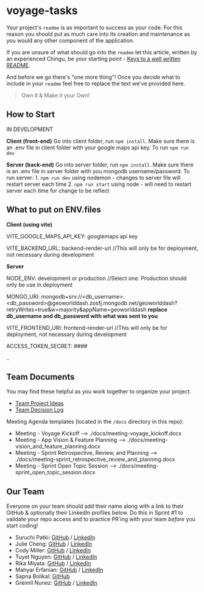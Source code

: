 # voyage-tasks

Your project's `readme` is as important to success as your code. For 
this reason you should put as much care into its creation and maintenance
as you would any other component of the application.

If you are unsure of what should go into the `readme` let this article,
written by an experienced Chingu, be your starting point - 
[Keys to a well written README](https://tinyurl.com/yk3wubft).

And before we go there's "one more thing"! Once you decide what to include
in your `readme` feel free to replace the text we've provided here.

> Own it & Make it your Own!

## How to Start
IN DEVELOPMENT

**Client (front-end)**
Go into client folder, run `npm install`. Make sure there is an .env file in client folder with your google maps api key. To run `npm run dev`

**Server (back-end)**
Go into server folder, run `npm install`. Make sure there is an .env file in server folder with you mongodb username/password. To run server: 1. `npm run dev` using nodemon - changes to server file will restart server each time 2. `npm run start` using node - will need to restart server each time for change to be reflect

## What to put on ENV.files
**Client (using vite)**

VITE_GOOGLE_MAPS_API_KEY: googlemaps api key

VITE_BACKEND_URL: backend-render-url //This will only be for deployment, not necessary during development

**Server**

NODE_ENV: development or production  //Select one. Production should only be use in deployment

MONGO_URI: mongodb+srv://<db_username>:<db_password>@geoworlddash.zosfj.mongodb.net/geoworlddash?retryWrites=true&w=majority&appName=geoworlddash       __replace db_username and db_password with what was sent to you__

VITE_FRONTEND_URI: frontend-render-url //This will only be for deployment, not necessary during development

ACCESS_TOKEN_SECRET: ####

..

## Team Documents

You may find these helpful as you work together to organize your project.

- [Team Project Ideas](./docs/team_project_ideas.md)
- [Team Decision Log](./docs/team_decision_log.md)

Meeting Agenda templates (located in the `/docs` directory in this repo):

- Meeting - Voyage Kickoff --> ./docs/meeting-voyage_kickoff.docx
- Meeting - App Vision & Feature Planning --> ./docs/meeting-vision_and_feature_planning.docx
- Meeting - Sprint Retrospective, Review, and Planning --> ./docs/meeting-sprint_retrospective_review_and_planning.docx
- Meeting - Sprint Open Topic Session --> ./docs/meeting-sprint_open_topic_session.docx

## Our Team

Everyone on your team should add their name along with a link to their GitHub
& optionally their LinkedIn profiles below. Do this in Sprint #1 to validate
your repo access and to practice PR'ing with your team *before* you start
coding!

- Suruchi Patki: [GitHub](https://github.com/Supatki) / [LinkedIn](https://www.linkedin.com/in/suruchi-patki-b0710b195/)
- Julie Cheng: [GitHub](https://github.com/jucheng925) / [LinkedIn](https://www.linkedin.com/in/juliecheng925/)
- Cody Miller: [GitHub](https://github.com/CJMiller17) / [LinkedIn](https://www.linkedin.com/in/cjmiller17/)
- Tuyet Nguyen: [GitHub](https://github.com/hongtuyet91) / [LinkedIn](https://www.linkedin.com/in/nguyen-tuyet/)
- Rika Miyata: [GitHub](https://github.com/Tayrika) / [LinkedIn](https://www.linkedin.com/in/rika-miyata-4bab99243/)
- Mahyar Erfanian: [GitHub](https://github.com/Mahyar-98) / [LinkedIn](https://www.linkedin.com/in/mahyar-erfanian-67968279/)
- Sapna Bolikal: [GitHub](https://github.com/sapnab821)
- Greimil Nunez: [GitHub](https://github.com/Greimil) / [LinkedIn](https://www.linkedin.com/in/greimil-nu%C3%B1ez/)
